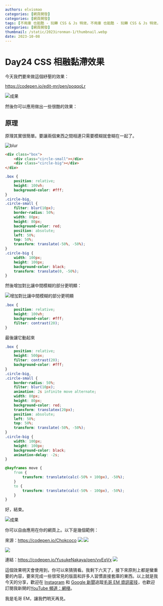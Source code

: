 ```yaml
---
authors: elvismao
categories: [網頁開發]
categories: [網頁開發]
tags: [不用庫 也能酷 - 玩轉 CSS & Js 特效，不用庫 也能酷 - 玩轉 CSS & Js 特效，HTML, CSS, JavaScript]
categories: [網頁開發]
thumbnail: /static/2023ironman-1/thumbnail.webp
date: 2023-10-08
---
```


# Day24 CSS 相融黏滯效果

今天我們要來做這個紓壓的效果：

https://codepen.io/edit-mr/pen/poqqoLr

![成果](final.gif)

然後你可以應用做出一些很酷的效果：

## 原理

原理其實很簡單。要讓兩個東西之間相連只需要模糊就會糊在一起了。

![blur](blur.webp)

```html
<div class="box">
	<div class="circle-small"></div>
	<div class="circle-big"></div>
</div>
```

```css
.box {
	position: relative;
	height: 100vh;
	background-color: #fff;
}
.circle-big,
.circle-small {
	filter: blur(10px);
	border-radius: 50%;
	width: 80px;
	height: 80px;
	background-color: red;
	position: absolute;
	left: 50%;
	top: 50%;
	transform: translate(-50%, -50%);
}
.circle-big {
	width: 100px;
	height: 100px;
	background-color: black;
	transform: translate(0, -50%);
}
```

然後增加對比讓中間模糊的部分更明顯：

![增加對比讓中間模糊的部分更明顯](contrast.webp)

```css
.box {
	position: relative;
	height: 100vh;
	background-color: #fff;
	filter: contrast(20);
}
```

最後讓它動起來

```css
.box {
	position: relative;
	height: 500px;
	filter: contrast(20);
	background-color: #fff;
}
.circle-big,
.circle-small {
	border-radius: 50%;
	filter: blur(10px);
	animation: 2s infinite move alternate;
	width: 80px;
	height: 80px;
	background-color: red;
	transform: translatex(20px);
	position: absolute;
	left: 50%;
	top: 50%;
	transform: translate(-50%, -50%);
}
.circle-big {
	width: 100px;
	height: 100px;
	background-color: black;
	animation-delay: -2s;
}

@keyframes move {
	from {
		transform: translate(calc(-50% + 100px), -50%);
	}
	to {
		transform: translate(calc(-50% - 100px), -50%);
	}
}
```

好，結束。

![成果](final.gif)

你可以自由應用在你的網頁上。以下是幾個範例：

來源：https://codepen.io/Chokcoco ![](water.gif) ![](circle.gif)

![](fire.png)

連結：https://codepen.io/YusukeNakaya/pen/vvEqVx ![](move.gif)

這個效果明天會使用到，你可以來猜猜看。我剩下六天了，接下來原則上都是蠻重要的內容，要來完成一些很常見的版面和許多人習慣直接套庫的東西。以上就是我今天的分享，歡迎在 [Instagram](https://www.instagram.com/emtech.cc) 和 [Google 新聞](https://news.google.com/publications/CAAqBwgKMKXLvgswsubVAw?ceid=TW:zh-Hant&oc=3)追蹤[毛哥 EM 資訊密技](https://emtech.cc/)，也歡迎訂閱我新開的[YouTube 頻道：網棧](https://www.youtube.com/@webpallet)。

我是毛哥 EM，讓我們明天再見。
